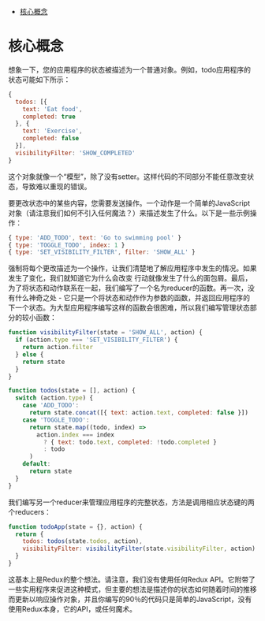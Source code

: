 <!-- START doctoc generated TOC please keep comment here to allow auto update -->
<!-- DON'T EDIT THIS SECTION, INSTEAD RE-RUN doctoc TO UPDATE -->

- [核心概念](#%E6%A0%B8%E5%BF%83%E6%A6%82%E5%BF%B5)

<!-- END doctoc generated TOC please keep comment here to allow auto update -->

# 核心概念

想象一下，您的应用程序的状态被描述为一个普通对象。例如，todo应用程序的状态可能如下所示：

```js
{
  todos: [{
    text: 'Eat food',
    completed: true
  }, {
    text: 'Exercise',
    completed: false
  }],
  visibilityFilter: 'SHOW_COMPLETED'
}
```
这个对象就像一个“模型”，除了没有setter。这样代码的不同部分不能任意改变状态，导致难以重现的错误。

要更改状态中的某些内容，您需要发送操作。一个动作是一个简单的JavaScript对象（请注意我们如何不引入任何魔法？）来描述发生了什么。以下是一些示例操作：

```js
{ type: 'ADD_TODO', text: 'Go to swimming pool' }
{ type: 'TOGGLE_TODO', index: 1 }
{ type: 'SET_VISIBILITY_FILTER', filter: 'SHOW_ALL' }
```

强制将每个更改描述为一个操作，让我们清楚地了解应用程序中发生的情况。如果发生了变化，我们就知道它为什么会改变 行动就像发生了什么的面包屑。最后，为了将状态和动作联系在一起，我们编写了一个名为reducer的函数。再一次，没有什么神奇之处 - 它只是一个将状态和动作作为参数的函数，并返回应用程序的下一个状态。为大型应用程序编写这样的函数会很困难，所以我们编写管理状态部分的较小函数：

```js
function visibilityFilter(state = 'SHOW_ALL', action) {
  if (action.type === 'SET_VISIBILITY_FILTER') {
    return action.filter
  } else {
    return state
  }
}

function todos(state = [], action) {
  switch (action.type) {
    case 'ADD_TODO':
      return state.concat([{ text: action.text, completed: false }])
    case 'TOGGLE_TODO':
      return state.map((todo, index) =>
        action.index === index
          ? { text: todo.text, completed: !todo.completed }
          : todo
      )
    default:
      return state
  }
}
```
我们编写另一个reducer来管理应用程序的完整状态，方法是调用相应状态键的两个reducers：
```js
function todoApp(state = {}, action) {
  return {
    todos: todos(state.todos, action),
    visibilityFilter: visibilityFilter(state.visibilityFilter, action)
  }
}
```
这基本上是Redux的整个想法。请注意，我们没有使用任何Redux API。它附带了一些实用程序来促进这种模式，但主要的想法是描述你的状态如何随着时间的推移而更新以响应操作对象，并且你编写的90％的代码只是简单的JavaScript，没有使用Redux本身，它的API，或任何魔术。